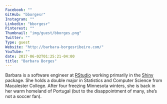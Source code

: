 ```yaml
---
Facebook: ""
GitHub: "bborgesr"
Instagram: ""
Linkedin: "bborgesr"
Pinterest: ""
Thumbnail: "img/guest/bborges.png"
Twitter: ""
Type: guest
Website: "http://barbara-borgesribeiro.com/"
YouTube: ""
date: 2017-06-02T01:25:21-04:00
title: "Barbara Borges"
---
```


Barbara is a software engineer at [RStudio](http://www.rstudio.com) working primarily in the [Shiny](http://shiny.rstudio.com) package. She holds a double major in Statistics and Computer Science from Macalester College. After four freezing Minnesota winters, she is back in her warm homeland of Portugal (but to the disappointment of many, she’s not a soccer fan).
